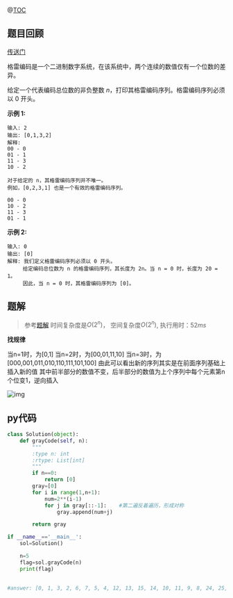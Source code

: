 @[TOC](LeetCode-day26-找规律-格雷编码-py)

## 题目回顾

[传送门](https://leetcode-cn.com/problems/gray-code/)

格雷编码是一个二进制数字系统，在该系统中，两个连续的数值仅有一个位数的差异。

给定一个代表编码总位数的非负整数 *n*，打印其格雷编码序列。格雷编码序列必须以 0 开头。

**示例 1:**

```
输入: 2
输出: [0,1,3,2]
解释:
00 - 0
01 - 1
11 - 3
10 - 2

对于给定的 n，其格雷编码序列并不唯一。
例如，[0,2,3,1] 也是一个有效的格雷编码序列。

00 - 0
10 - 2
11 - 3
01 - 1
```

**示例 2:**

```
输入: 0
输出: [0]
解释: 我们定义格雷编码序列必须以 0 开头。
     给定编码总位数为 n 的格雷编码序列，其长度为 2n。当 n = 0 时，长度为 20 = 1。
     因此，当 n = 0 时，其格雷编码序列为 [0]。
```

## 题解

> 参考[题解](https://www.cnblogs.com/twoheads/p/10600077.html)
> 时间复杂度是$O(2^n)$， 
> 空间复杂度$O(2^n)$,
> 执行用时：$52 ms$ 

**找规律**

当n=1时，为[0,1]
当n=2时，为[00,01,11,10]
当n=3时，为[000,001,011,010,110,111,101,100]
由此可以看出新的序列其实是在前面序列基础上插入新的值
其中前半部分的数值不变，后半部分的数值为上个序列中每个元素第n个位变1，逆向插入

![img](https://img2018.cnblogs.com/blog/1322207/201903/1322207-20190326143340029-1534385932.png)

## py代码

```python
class Solution(object):
    def grayCode(self, n):
        """
        :type n: int
        :rtype: List[int]
        """
        if n==0:
            return [0]
        gray=[0]
        for i in range(1,n+1):
            num=2**(i-1)
            for j in gray[::-1]:    #第二遍反着遍历，形成对称
                gray.append(num+j)

        return gray

if __name__=='__main__':
    sol=Solution()

    n=5
    flag=sol.grayCode(n)
    print(flag)

    
#answer: [0, 1, 3, 2, 6, 7, 5, 4, 12, 13, 15, 14, 10, 11, 9, 8, 24, 25, 27, 26, 30, 31, 29, 28, 20, 21, 23, 22, 18, 19, 17, 16]
```



